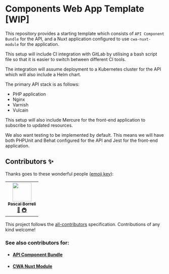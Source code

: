 # Components Web App Template [WIP]

This repository provides a starting template which consists of `API Component Bundle` for the API, and a Nuxt application configured to use `cwa-nuxt-module` for the application.

This setup will include CI integration with GitLab by utilising a bash script file so that it is easier to switch between different CI tools.

The integration will assume deployment to a Kubernetes cluster for the API which will also include a Helm chart.

The primary API stack is as follows:
- PHP application
- Nginx
- Varnish
- Vulcain

This setup will also include Mercure for the front-end application to subscribe to updated resources.

We also want testing to be implemented by default. This means we will have both PHPUnit and Behat configured for the API and Jest for the front-end application.

## Contributors ✨

Thanks goes to these wonderful people ([emoji key](https://allcontributors.org/docs/en/emoji-key)):

<!-- ALL-CONTRIBUTORS-LIST:START - Do not remove or modify this section -->
<!-- prettier-ignore-start -->
<!-- markdownlint-disable -->
<table>
  <tr>
    <td align="center"><a href="http://twitter.com/pborreli"><img src="https://avatars2.githubusercontent.com/u/77759?v=4" width="60px;" alt=""/><br /><sub><b>Pascal Borreli</b></sub></a><br /><a href="#ideas-pborreli" title="Ideas, Planning, & Feedback">🤔</a> <a href="#infra-pborreli" title="Infrastructure (Hosting, Build-Tools, etc)">🚇</a></td>
  </tr>
</table>

<!-- markdownlint-enable -->
<!-- prettier-ignore-end -->
<!-- ALL-CONTRIBUTORS-LIST:END -->

This project follows the [all-contributors](https://github.com/all-contributors/all-contributors) specification. Contributions of any kind welcome!

### See also contributors for:

- #### [API Component Bundle](https://github.com/components-web-app/api-components-bundle)
- #### [CWA Nuxt Module](https://github.com/components-web-app/cwa-nuxt-module)
